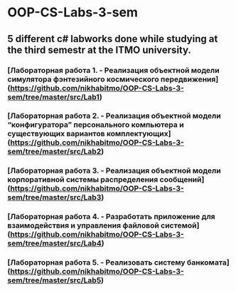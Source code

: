 # OOP-CS-Labs-3-sem
## 5 different c# labworks done while studying at the third semestr at the ITMO university.
### [Лабораторная работа 1. - Реализация объектной модели симулятора фэнтезийного космического передвижения] (https://github.com/nikhabitmo/OOP-CS-Labs-3-sem/tree/master/src/Lab1)
### [Лабораторная работа 2. - Реализация объектной модели “конфигуратора” персонального компьютера и существующих вариантов комплектующих] (https://github.com/nikhabitmo/OOP-CS-Labs-3-sem/tree/master/src/Lab2)
### [Лабораторная работа 3. - Реализация объектной модели корпоративной системы распределения сообщений] (https://github.com/nikhabitmo/OOP-CS-Labs-3-sem/tree/master/src/Lab3)
### [Лабораторная работа 4. - Разработать приложение для взаимодействия и управления файловой системой] (https://github.com/nikhabitmo/OOP-CS-Labs-3-sem/tree/master/src/Lab4)
### [Лабораторная работа 5. - Реализовать систему банкомата] (https://github.com/nikhabitmo/OOP-CS-Labs-3-sem/tree/master/src/Lab5)
